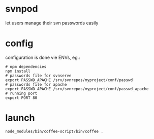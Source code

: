 svnpod
======

let users manage their svn passwords easily

config
========
configuration is done vie ENVs, eg.:

    # npm dependencies
    npm install
    # passwords file for svnserve
    export PASSWD_APACHE /srv/svnrepos/myproject/conf/passwd 
    # passwords file for apache
    export PASSWD_APACHE /srv/svnrepos/myproject/conf/passwd_apache
    # running port
    export PORT 80


launch
========

    node_modules/bin/coffee-script/bin/coffee .

